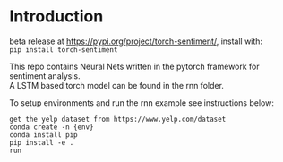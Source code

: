 # Introduction

beta release at https://pypi.org/project/torch-sentiment/, install with:  
```pip install torch-sentiment```

This repo contains Neural Nets written in the pytorch framework for sentiment analysis.  
A LSTM based torch model can be found in the rnn folder. 

To setup environments and run the rnn example see instructions below:  

```
get the yelp dataset from https://www.yelp.com/dataset
conda create -n {env}  
conda install pip  
pip install -e .  
run
```

